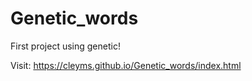 # Genetic_words
First project using genetic!

Visit: https://cleyms.github.io/Genetic_words/index.html
